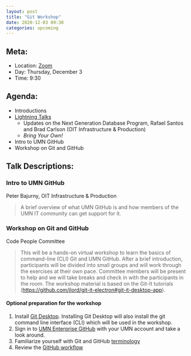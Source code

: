 ```yaml
---
layout: post
title: "Git Workshop"
date: 2020-12-03 09:30
categories: upcoming
---
```


## Meta:

- Location: [Zoom](https://z.umn.edu/cpmstream)
- Day: Thursday, December 3
- Time: 9:30

## Agenda:

- Introductions
- [Lightning Talks](https://code-people.umn.edu/speaker_info/)
  - Updates on the Next Generation Database Program, Rafael Santos and Brad Carlson (OIT Infrastructure & Production)
  - _Bring Your Own!_
- Intro to UMN GitHub  
- Workshop on Git and GitHub


## Talk Descriptions:

### Intro to UMN GitHub
Peter Bajurny, OIT Infrastructure & Production

>A brief overview of what UMN GitHub is and how members of the UMN IT community can get support for it.

### Workshop on Git and GitHub
Code People Committee

>This will be a hands-on virtual workshop to learn the basics of command-line (CLI) Git and UMN GitHub. After a brief introduction, participants will be divided into small groups and will work through the exercises at their own pace. Committee members will be present to help and we will take breaks and check in with the participants in the room. The workshop material is based on the Git-It tutorials (https://github.com/jlord/git-it-electron#git-it-desktop-app).

#### Optional preparation for the workshop
1. Install [Git Desktop](https://desktop.github.com/). Installing Git Desktop will also install the git command line interface (CLI) which will be used in the workshop.
2. Sign in to [UMN Enterprise GitHub](https://github.umn.edu/) with your UMN account and take a look around.
3. Familiarize yourself with Git and GitHub [terminology](https://training.github.com/downloads/github-git-cheat-sheet/)
4. Review the [GitHub workflow](https://guides.github.com/introduction/flow/)
